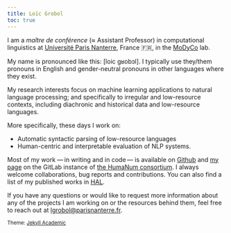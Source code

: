 ```yaml
---
title: Loïc Grobol
toc: true
---
```


<!-- LTeX: language=en-GB -->
<!-- markdownlint-disable MD003 MD025 MD033 MD041 -->

I am a *maître de conférence* (≈ Assistant Professor) in computational linguistics at [Université
Paris Nanterre](https://parisnanterre.fr), France 🇫🇷, in the [MoDyCo](https://modyco.fr) lab.

My name is pronounced like this: [loic gʁobɔl]. I typically use they/them pronouns in English and
gender-neutral pronouns in other languages where they exist.

My research interests focus on machine learning applications to natural language processing; and
specifically to irregular and low-resource contexts, including diachronic and historical data and
low-resource languages.

More specifically, these days I work on:

- Automatic syntactic parsing of low-resource languages
- Human-centric and interpretable evaluation of NLP systems.

Most of my work — in writing and in code — is available on [Github](https://github.com/loicgrobol)
and [my page](https://gitlab.huma-num.fr/lgrobol) on the GitLab instance of [the HumaNum
consortium](http://huma-num.fr). I always welcome collaborations, bug reports and contributions.
You can also find a list of my published works in
[HAL](https://cv.archives-ouvertes.fr/loic-grobol).

If you have any questions or would like to request more information about any of the projects I am
working on or the resources behind them, feel free to reach out at [lgrobol@parisnanterre.fr](mailto:lgrobol@parisnanterre.fr).

<small>Theme: [Jekyll Academic](https://github.com/LeNPaul/academic)